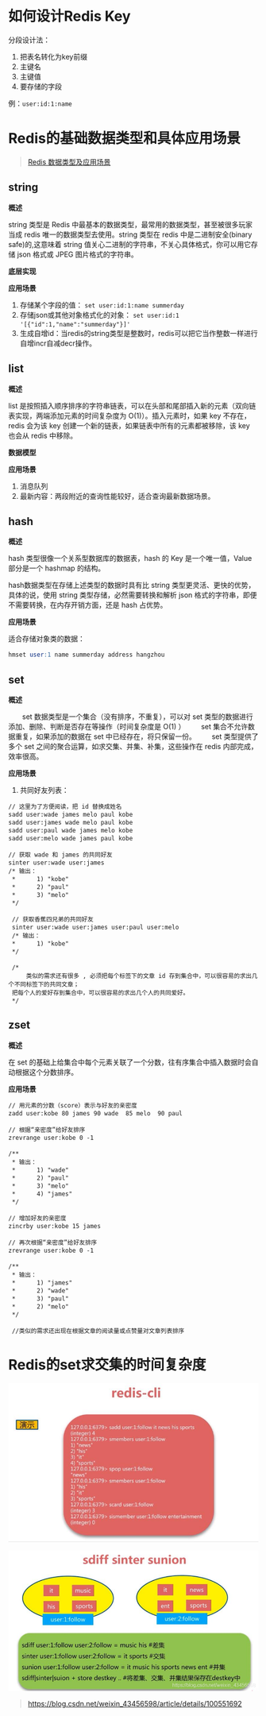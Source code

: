 # 如何设计Redis Key

分段设计法：

1. 把表名转化为key前缀
2. 主键名
3. 主键值
4. 要存储的字段

例：`user:id:1:name` 

# Redis的基础数据类型和具体应用场景

> [Redis 数据类型及应用场景](https://segmentfault.com/a/1190000012212663)

## string

**概述**

string 类型是 Redis 中最基本的数据类型，最常用的数据类型，甚至被很多玩家当成 redis 唯一的数据类型去使用。string 类型在 redis 中是二进制安全(binary safe)的,这意味着 string 值关心二进制的字符串，不关心具体格式，你可以用它存储 json 格式或 JPEG 图片格式的字符串。

**底层实现**



**应用场景**

1. 存储某个字段的值： `set user:id:1:name summerday`
2. 存储json或其他对象格式化的对象： `set user:id:1 '[{"id":1,"name":"summerday"}]'`
3. 生成自增id：当redis的string类型是整数时，redis可以把它当作整数一样进行自增incr自减decr操作。

## list

**概述**

list 是按照插入顺序排序的字符串链表，可以在头部和尾部插入新的元素（双向链表实现，两端添加元素的时间复杂度为 O(1)）。插入元素时，如果 key 不存在，redis 会为该 key 创建一个新的链表，如果链表中所有的元素都被移除，该 key 也会从 redis 中移除。

**数据模型**



**应用场景**

1. 消息队列
2. 最新内容：两段附近的查询性能较好，适合查询最新数据场景。

## hash

**概述**

hash 类型很像一个关系型数据库的数据表，hash 的 Key 是一个唯一值，Value 部分是一个 hashmap 的结构。

hash数据类型在存储上述类型的数据时具有比 string 类型更灵活、更快的优势，具体的说，使用 string 类型存储，必然需要转换和解析 json 格式的字符串，即便不需要转换，在内存开销方面，还是 hash 占优势。

**应用场景**

适合存储对象类的数据：

```sql
hmset user:1 name summerday address hangzhou
```

## set

**概述**

　　set 数据类型是一个集合（没有排序，不重复），可以对 set 类型的数据进行添加、删除、判断是否存在等操作（时间复杂度是 O(1) ）
　　set 集合不允许数据重复，如果添加的数据在 set 中已经存在，将只保留一份。
　　set 类型提供了多个 set 之间的聚合运算，如求交集、并集、补集，这些操作在 redis 内部完成，效率很高。

**应用场景**

1. 共同好友列表：

```redis
// 这里为了方便阅读，把 id 替换成姓名
sadd user:wade james melo paul kobe
sadd user:james wade melo paul kobe
sadd user:paul wade james melo kobe
sadd user:melo wade james paul kobe

// 获取 wade 和 james 的共同好友
sinter user:wade user:james
/* 输出：
 *      1) "kobe"
 *      2) "paul"
 *      3) "melo"
 */
 
 // 获取香蕉四兄弟的共同好友
 sinter user:wade user:james user:paul user:melo
 /* 输出：
 *      1) "kobe"
 */
 
 /*
     类似的需求还有很多 , 必须把每个标签下的文章 id 存到集合中，可以很容易的求出几个不同标签下的共同文章；
 把每个人的爱好存到集合中，可以很容易的求出几个人的共同爱好。 
 */
```

## zset

**概述**

在 set 的基础上给集合中每个元素关联了一个分数，往有序集合中插入数据时会自动根据这个分数排序。

**应用场景**

```redis
// 用元素的分数（score）表示与好友的亲密度
zadd user:kobe 80 james 90 wade  85 melo  90 paul

// 根据“亲密度”给好友排序
zrevrange user:kobe 0 -1

/**
 * 输出：
 *      1) "wade"
 *      2) "paul"
 *      3) "melo"
 *      4) "james"
 */
 
// 增加好友的亲密度
zincrby user:kobe 15 james

// 再次根据“亲密度”给好友排序
zrevrange user:kobe 0 -1

/**
 * 输出：
 *      1) "james"
 *      2) "wade"
 *      3) "paul"
 *      2) "melo"
 */
 
 //类似的需求还出现在根据文章的阅读量或点赞量对文章列表排序
```

# Redis的set求交集的时间复杂度

![2-85.jpg](img/常见知识点/aHR0cHM6Ly91cGxvYWQtaW1hZ2VzLmppYW5zaHUuaW8vdXBsb2FkX2ltYWdlcy8xNTIwMzU2NS03NGIyNTVjZGEwOWI0MTFmLmpwZw.jfif)

![在这里插入图片描述](img/常见知识点/20190905093950164.png)

> https://blog.csdn.net/weixin_43456598/article/details/100551692

